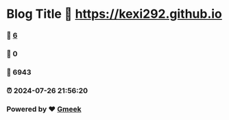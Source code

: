 # Blog Title :link: https://kexi292.github.io 
### :page_facing_up: [6](https://kexi292.github.io/tag.html) 
### :speech_balloon: 0 
### :hibiscus: 6943 
### :alarm_clock: 2024-07-26 21:56:20 
### Powered by :heart: [Gmeek](https://github.com/Meekdai/Gmeek)
